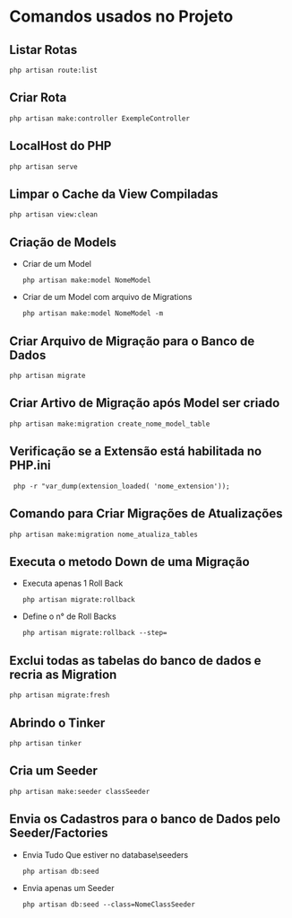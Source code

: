 # Comandos usados no Projeto #

## Listar Rotas ##

    php artisan route:list

## Criar Rota ##

    php artisan make:controller ExempleController

## LocalHost do PHP ##

    php artisan serve

## Limpar o Cache da View Compiladas ##
    
    php artisan view:clean

## Criação de Models ##
    
  - Criar de um Model 
    ```
    php artisan make:model NomeModel
    ```
    
  - Criar de um Model com arquivo de Migrations
    ```
    php artisan make:model NomeModel -m
    ```
    
## Criar Arquivo de Migração para o Banco de Dados ##

    php artisan migrate

## Criar Artivo de Migração após Model ser criado ##

    php artisan make:migration create_nome_model_table 

## Verificação se a Extensão está habilitada no PHP.ini ##

     php -r "var_dump(extension_loaded( 'nome_extension'));

## Comando para Criar Migrações de Atualizações ##

    php artisan make:migration nome_atualiza_tables
    
## Executa o metodo Down de uma Migração ##
    
  - Executa apenas 1 Roll Back
    ```
    php artisan migrate:rollback
    ```
  - Define o n° de Roll Backs
    ```
    php artisan migrate:rollback --step= 
    ```
    
## Exclui todas as tabelas do banco de dados e recria as Migration ##

    php artisan migrate:fresh

## Abrindo o Tinker ##

    php artisan tinker

## Cria um Seeder ##

    php artisan make:seeder classSeeder

## Envia os Cadastros para o banco de Dados pelo Seeder/Factories ##
    
  - Envia Tudo Que estiver no database\seeders
    ```
    php artisan db:seed
    ```
    
  - Envia apenas um Seeder
    ```
    php artisan db:seed --class=NomeClassSeeder
    ```
